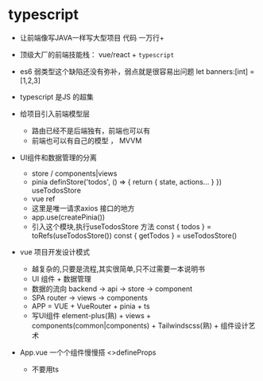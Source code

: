 # typescript 

- 让前端像写JAVA一样写大型项目 代码 一万行+
- 顶级大厂的前端技能栈： vue/react + `typescript` 
- es6
   弱类型这个缺陷还没有弥补，弱点就是很容易出问题
   let banners:[int] = [1,2,3]
- typescript 是JS 的超集
- 给项目引入前端模型层
   - 路由已经不是后端独有，前端也可以有
   - 前端也可以有自己的模型 ， MVVM

- UI组件和数据管理的分离
   - store / components|views
   - pinia definStore('todos', () => {
      return {
            state,
            actions...
      }
   }) useTodosStore
   - vue ref
   - 这里是唯一请求axios 接口的地方
   - app.use(createPinia()) 
   - 引入这个模块,执行useTodosStore 方法
const { todos } = toRefs(useTodosStore())
const { getTodos } = useTodosStore()

- vue 项目开发设计模式
   - 越复杂的,只要是流程,其实很简单,只不过需要一本说明书
   - UI 组件 + 数据管理
   - 数据的流向
      backend -> api -> store -> component 
   - SPA
      router -> views -> components
   - APP = VUE + VueRouter + pinia + ts
   - 写UI组件
      element-plus(熟) + views + components(common|components) +
      Tailwindscss(熟) + 组件设计艺术

- App.vue 一个个组件慢慢搭
   <>defineProps
   - 不要用ts